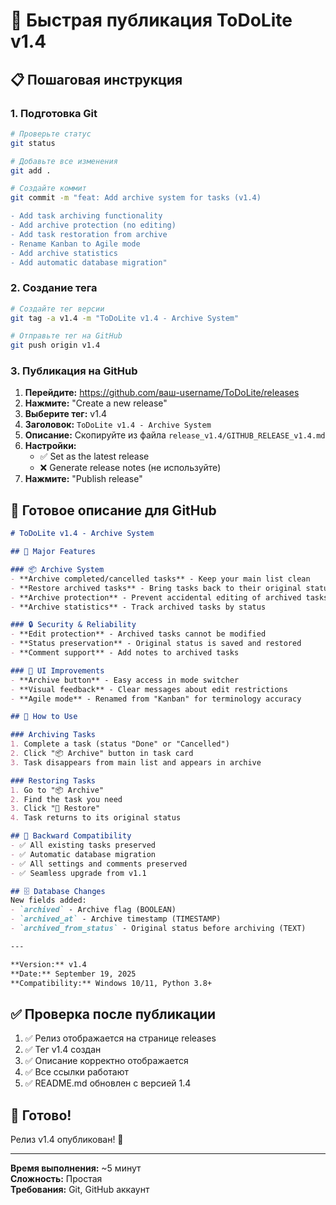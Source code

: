 # 🚀 Быстрая публикация ToDoLite v1.4

## 📋 Пошаговая инструкция

### 1. Подготовка Git
```bash
# Проверьте статус
git status

# Добавьте все изменения
git add .

# Создайте коммит
git commit -m "feat: Add archive system for tasks (v1.4)

- Add task archiving functionality
- Add archive protection (no editing)
- Add task restoration from archive
- Rename Kanban to Agile mode
- Add archive statistics
- Add automatic database migration"
```

### 2. Создание тега
```bash
# Создайте тег версии
git tag -a v1.4 -m "ToDoLite v1.4 - Archive System"

# Отправьте тег на GitHub
git push origin v1.4
```

### 3. Публикация на GitHub
1. **Перейдите:** https://github.com/ваш-username/ToDoLite/releases
2. **Нажмите:** "Create a new release"
3. **Выберите тег:** v1.4
4. **Заголовок:** `ToDoLite v1.4 - Archive System`
5. **Описание:** Скопируйте из файла `release_v1.4/GITHUB_RELEASE_v1.4.md`
6. **Настройки:**
   - ✅ Set as the latest release
   - ❌ Generate release notes (не используйте)
7. **Нажмите:** "Publish release"

## 📝 Готовое описание для GitHub

```markdown
# ToDoLite v1.4 - Archive System

## 🎉 Major Features

### 📦 Archive System
- **Archive completed/cancelled tasks** - Keep your main list clean
- **Restore archived tasks** - Bring tasks back to their original status
- **Archive protection** - Prevent accidental editing of archived tasks
- **Archive statistics** - Track archived tasks by status

### 🔒 Security & Reliability
- **Edit protection** - Archived tasks cannot be modified
- **Status preservation** - Original status is saved and restored
- **Comment support** - Add notes to archived tasks

### 🎨 UI Improvements
- **Archive button** - Easy access in mode switcher
- **Visual feedback** - Clear messages about edit restrictions
- **Agile mode** - Renamed from "Kanban" for terminology accuracy

## 🚀 How to Use

### Archiving Tasks
1. Complete a task (status "Done" or "Cancelled")
2. Click "📦 Archive" button in task card
3. Task disappears from main list and appears in archive

### Restoring Tasks
1. Go to "📦 Archive"
2. Find the task you need
3. Click "🔄 Restore"
4. Task returns to its original status

## 🔄 Backward Compatibility
- ✅ All existing tasks preserved
- ✅ Automatic database migration
- ✅ All settings and comments preserved
- ✅ Seamless upgrade from v1.1

## 🗄️ Database Changes
New fields added:
- `archived` - Archive flag (BOOLEAN)
- `archived_at` - Archive timestamp (TIMESTAMP)  
- `archived_from_status` - Original status before archiving (TEXT)

---

**Version:** v1.4  
**Date:** September 19, 2025  
**Compatibility:** Windows 10/11, Python 3.8+
```

## ✅ Проверка после публикации

1. ✅ Релиз отображается на странице releases
2. ✅ Тег v1.4 создан
3. ✅ Описание корректно отображается
4. ✅ Все ссылки работают
5. ✅ README.md обновлен с версией 1.4

## 🎯 Готово!

Релиз v1.4 опубликован! 🎉

---

**Время выполнения:** ~5 минут  
**Сложность:** Простая  
**Требования:** Git, GitHub аккаунт
